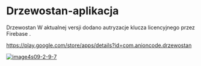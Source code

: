 # Drzewostan-aplikacja
Drzewostan
W aktualnej versji dodano autryzacje klucza licencyjnego przez Firebase .

https://play.google.com/store/apps/details?id=com.anioncode.drzewostan

<a href="https://ibb.co/LzWpvfX"><img src="https://i.ibb.co/BVxswR5/image4s09-2-9-7.png" alt="image4s09-2-9-7" border="0"></a>
